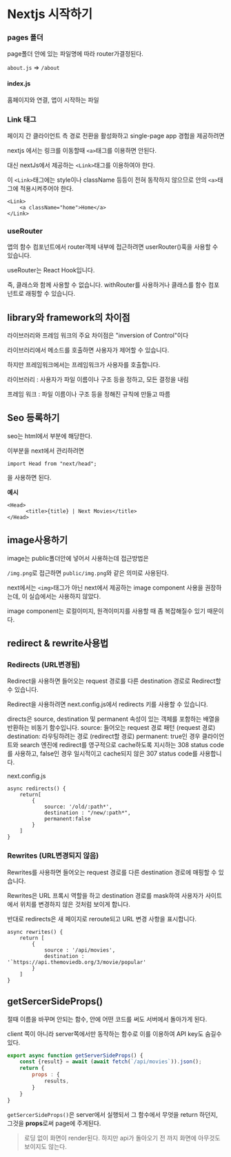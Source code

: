 

# Nextjs 시작하기

### pages 폴더

page폴더 안에 있는 파일명에 따라 router가결정된다. 

`about.js` => `/about`



#### index.js

홈페이지와 연결, 앱이 시작하는 파일





### Link 태그

페이지 간 클라이언트 측 경로 전환을 활성화하고 single-page app 경험을 제공하려면

nextjs 에서는 링크를 이동할때 `<a>`태그를 이용하면 안된다.

대신 nextJs에서 제공하는 `<Link>`태그를 이용하여야 한다. 



이  `<Link>`태그에는 style이나 className 등등이 전혀 동작하지 않으므로 안의 `<a>`태그에 적용시켜주어야 한다. 

```
<Link>
	<a className="home">Home</a>
</Link>
```



### useRouter

앱의 함수 컴포넌트에서 router객체 내부에 접근하려면 userRouter()훅을 사용할 수 있습니다.

useRouter는 React Hook입니다. 

즉, 클래스와 함께 사용할 수 없습니다. withRouter를 사용하거나 클래스를 함수 컴포넌트로 래핑할 수 있습니다.





## library와 framework의 차이점

라이브러리와 프레임 워크의 주요 차이점은 "inversion of Control"이다

라이브러리에서 메소드를 호출하면 사용자가 제어할 수 있습니다. 

하지만 프레임워크에서는 프레임워크가 사용자를 호출합니다. 



라이브러리 : 사용자가 파일 이름이나 구조 등을 정하고, 모든 결정을 내림

프레임 워크 : 파일 이름이나 구조 등을 정해진 규칙에 만들고 따름



## Seo 등록하기

seo는 html에서 <head>부분에 해당한다. 

이부분을 next에서 관리하려면 

`import Head from "next/head";`

을 사용하면 된다. 



**예시**

```
<Head>
      <title>{title} | Next Movies</title>
</Head>
```



## image사용하기

image는 public폴더안에 넣어서 사용하는데 접근방법은

`/img.png`로 접근하면 `public/img.png`와 같은 의미로 사용된다. 



next에서는 `<img>`태그가 아닌 next에서 제공하는 image component 사용을 권장하는데, 이 실습에서는 사용하지 않았다. 

image component는 로컬이미지, 원격이미지를 사용할 때 좀 복잡해질수 있기 때문이다. 



## redirect & rewrite사용법

### Redirects (URL변경됨)

Redirect을 사용하면 들어오는 request 경로를 다른 destination 경로로 Redirect할 수 있습니다. 

Redirect을 사용하려면 next.config.js에서 redirects 키를 사용할 수 있습니다.

directs은 source, destination 및 permanent 속성이 있는 객체를 포함하는 배열을 반환하는 비동기 함수입니다.
source: 들어오는 request 경로 패턴 (request 경로)
destination: 라우팅하려는 경로 (redirect할 경로)
permanent: true인 경우 클라이언트와 search 엔진에 redirect를 영구적으로 cache하도록 지시하는 308 status code를 사용하고, false인 경우 일시적이고 cache되지 않은 307 status code를 사용합니다.

next.config.js

```
async redirects() {
	return[
		{
			source: '/old/:path*',
			destination : "/new/:path*",
			permanent:false
		}
	]
}
```



### Rewrites (URL변경되지 않음)

Rewrites를 사용하면 들어오는 request 경로를 다른 destination 경로에 매핑할 수 있습니다.

Rewrites은 URL 프록시 역할을 하고 destination 경로를 mask하여 사용자가 사이트에서 위치를 변경하지 않은 것처럼 보이게 합니다. 

반대로 redirects은 새 페이지로 reroute되고 URL 변경 사항을 표시합니다.



```
async rewrites() {
	return [
        {
			source : '/api/movies',
			destination : '`https://api.themoviedb.org/3/movie/popular'
        }
	]
}
```

## getSercerSideProps()
절때 이름을 바꾸며 안되는 함수, 
안에 어떤 코드를 써도 서버에서 돌아가게 된다. 

client 쪽이 아니라 server쪽에서만 동작하는 함수로
이를 이용하여 API key도 숨길수 있다. 
 
 ```js
 export async function getServerSideProps() {
	 const {result} = await (await fetch(`/api/movies`)).json();
	 return {
		 props : {
			 results,
		 }
	 }
 }
 ```
`getSercerSideProps()`은 server에서 실행되서
그 함수에서 무엇을 return 하던지, 그것을 **props**로써 page에 주게된다. 

> 로딩 없이 화면이 render된다. 
> 하지만 api가 돌아오기 전 까지 화면에 아무것도 보이지도 않는다. 